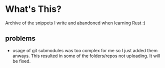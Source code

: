 # What's This?

Archive of the snippets I write and abandoned when learning Rust :)

## problems

- usage of git submodules was too complex for me so I just added them anways.
  This resulted in some of the folders/repos not uploading. It will be fixed.
